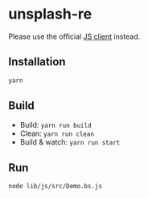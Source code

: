 # unsplash-re

Please use the official [JS client](https://github.com/unsplash/unsplash-js) instead.

## Installation

```sh
yarn
```

## Build

- Build: `yarn run build`
- Clean: `yarn run clean`
- Build & watch: `yarn run start`

## Run

```sh
node lib/js/src/Demo.bs.js
```
